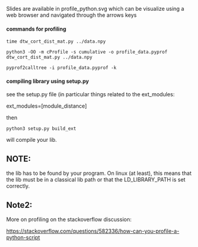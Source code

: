 Slides are available in 
profile_python.svg
which can be visualize using a web browser 
and navigated through the arrows keys

#### commands for profiling

`time dtw_cort_dist_mat.py ../data.npy`

`python3 -OO -m cProfile -s cumulative -o profile_data.pyprof dtw_cort_dist_mat.py ../data.npy`

`pyprof2calltree -i profile_data.pyprof -k`

#### compiling library using setup.py

see the setup.py file (in particular things related to the ext_modules:

ext_modules=[module_distance]

then 

`python3 setup.py build_ext`

will compile your lib. 

NOTE:
-----
the lib has to be found by your program. On linux (at least), this means that 
the lib must be in a classical lib path or that the LD_LIBRARY_PATH is set 
correctly. 

Note2:
------
More on profiling on the stackoverflow discussion: 

https://stackoverflow.com/questions/582336/how-can-you-profile-a-python-script

